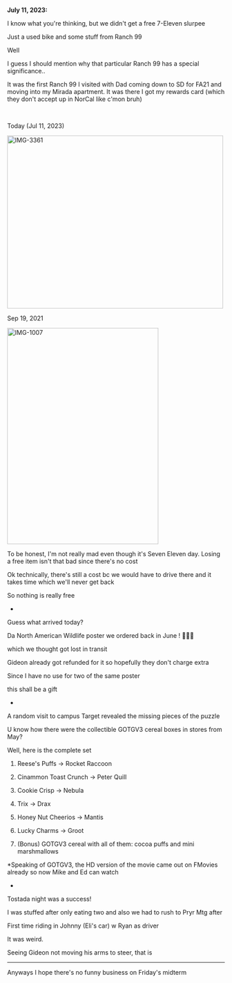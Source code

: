 **July 11, 2023:** 

I know what you're thinking, but we didn't get a free 7-Eleven slurpee

Just a used bike and some stuff from Ranch 99 

Well

I guess I should mention why that particular Ranch 99 has a special significance..

It was the first Ranch 99 I visited with Dad coming down to SD for FA21 and moving into my Mirada apartment. It was there I got my rewards card (which they don't accept up in NorCal like c'mon bruh)

&nbsp;

Today (Jul 11, 2023)

<a href="https://ibb.co/vXFrfsH"><img src="https://i.ibb.co/Sfj1HQP/IMG-3361.jpg" alt="IMG-3361" border="0" height="400" width="500"><a> 

Sep 19, 2021

<a href="https://ibb.co/xDhb9v0"><img src="https://i.ibb.co/s2j4xSG/IMG-1007.jpg" alt="IMG-1007" border="0" height="500" width="350"><a> 

To be honest, I'm not really mad even though it's Seven Eleven day. Losing a free item isn't that bad since there's no cost

Ok technically, there's still a cost bc we would have to drive there and it takes time which we'll never get back 

So nothing is really free

-

Guess what arrived today? 

Da North American Wildlife poster we ordered back in June ! 🌲🦌🦬 

which we thought got lost in transit

Gideon already got refunded for it so hopefully they don't charge extra

Since I have no use for two of the same poster

this shall be a gift

-

A random visit to campus Target revealed the missing pieces of the puzzle 

U know how there were the collectible GOTGV3 cereal boxes in stores from May?

Well, here is the complete set 

1. Reese's Puffs -> Rocket Raccoon

2. Cinammon Toast Crunch -> Peter Quill

3. Cookie Crisp -> Nebula

4. Trix -> Drax

5. Honey Nut Cheerios -> Mantis

6. Lucky Charms -> Groot

7. (Bonus) GOTGV3 cereal with all of them: cocoa puffs and mini marshmallows

*Speaking of GOTGV3, the HD version of the movie came out on FMovies already so now Mike and Ed can watch

-

Tostada night was a success! 

I was stuffed after only eating two and also we had to rush to Pryr Mtg after 

First time riding in Johnny (Eli's car) w Ryan as driver

It was weird.

Seeing Gideon not moving his arms to steer, that is

---

Anyways I hope there's no funny business on Friday's midterm 
